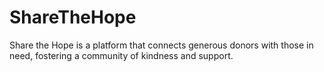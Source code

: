 # ShareTheHope
Share the Hope is a platform that connects generous donors with those in need, fostering a community of kindness and support.
